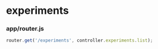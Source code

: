 # experiments

### app/router.js

```javascript
router.get('/experiments', controller.experiments.list);
```


